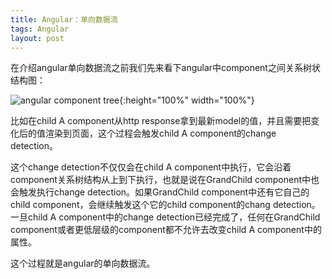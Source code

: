 ```yaml
---
title: Angular：单向数据流
tags: Angular
layout: post
---
```


在介绍angular单向数据流之前我们先来看下angular中component之间关系树状结构图：

![angular component tree](https://limeii.github.io/assets/images/posts/angular/angular-component-tree.png){:height="100%" width="100%"}

比如在child A component从http response拿到最新model的值，并且需要把变化后的值渲染到页面，这个过程会触发child A component的change detection。


这个change detection不仅仅会在child A component中执行，它会沿着component关系树结构从上到下执行，也就是说在GrandChild component中也会触发执行change detection。如果GrandChild component中还有它自己的child component，会继续触发这个它的child component的chang detection。一旦child A component中的change detection已经完成了，任何在GrandChild component或者更低层级的component都不允许去改变child A component中的属性。


这个过程就是angular的单向数据流。